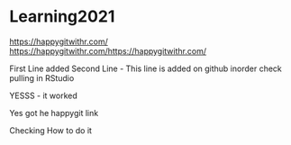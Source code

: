 # Learning2021
https://happygitwithr.com/
https://happygitwithr.com/https://happygitwithr.com/

First Line added
Second Line - This line is added on github inorder check pulling in RStudio

YESSS - it worked

Yes got he happygit link

Checking How to do it